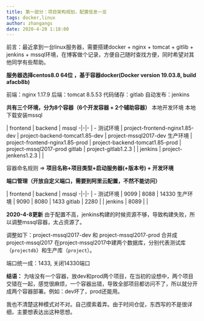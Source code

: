 ```yaml
---
title: 第一部分：项目架构规划，配置信息一览
tags: docker,linux
author: zhangangs
date: 2020-4-20 1:18:00
---
```

前言：最近拿到一台linux服务器，需要搭建docker + nginx + tomcat + gitlib + jenkins + mssql环境，在博客做个记录，方便自己随时查找方便，同时希望对其他同学有些帮助。

**服务器选择centos8.0 64位 ，基于容器docker(Docker version 19.03.8, build afacb8b)**

前端：nginx 1.17.9
后端：tomcat  8.5.53
代码储存：gitlab
自动发布：jenkins

**共有三个环境，分为8个容器（6个开发容器 + 2个辅助容器）**
本地开发环境	本地下载安装mssql

 | frontend |  backend  |   mssql
-|-|- | -
测试环境 | project-frontend-nginx1.85-dev | project-backend-tomcat1.85-dev | project-mssql2017-dev
生产环境 | project-frontend-nginx1.85-prod | project-backend-tomcat1.85-prod | project-mssql2017-prod
gitlab  | project-gitlab1.2.3 | |
jenkins | project-jenkens1.2.3 | |

容器命名规则 => **项目名称+项目类型+启动服务器(+版本号) + 开发环境**

**端口管理（开放自定义端口，需要到阿里云配置，不然不能访问）**

 | frontend |  backend  |   mssql
-|-|- | -
测试环境 | 9099 | 8088 | 14330
生产环境 | 9090 | 8080 | 1433
gitlab  | 2280 | |
jenkins | 8089 | |


**2020-4-8更新**
由于配置不高，jenkins构建的时候资源不够，导致构建失败，所以调整mssql容器，太占资源了。

调整如下：project-mssql2017-dev  和 project-mssql2017-prod 合并成  project-mssql2017
在project-mssql2017中建两个数据库，分别代表测试库（`projectdb`）和生产库（`project`）。

端口统一成：1433, 关闭14330端口

**结语：**
为啥没有一个容器，放dev和prod两个项目，在当初的设想中，两个项目交错在一起，感觉很麻烦，一个容器出错，导致全部项目都访问不了，所以就分开成两个容器部署。例如：dev坏了，prod还能用。

我也不清楚这种模式对不对。自己摸索着弄。由于时间仓促，东西写的不是很详细，主要想表达出这种思想。



